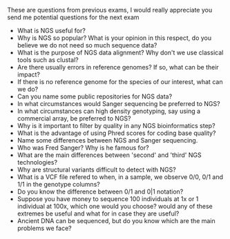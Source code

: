
These are questions from previous exams, I would really appreciate you send me potential questions for the next exam

- What is NGS useful for?
- Why is NGS so popular? What is your opinion in this respect, do you believe we do not need so much sequence data?
- What is the purpose of NGS data alignment? Why don't we use classical tools such as clustal?
- Are there usually errors in reference genomes? If so, what can be their impact?
- If there is no reference genome for the species of our interest, what can we do? 
- Can you name some public repositories for NGS data?
- In what circumstances would Sanger sequencing be preferred to NGS?
- In what circumstances can high density genotyping, say using a commercial array, be preferred to NGS? 
- Why is it important to filter by quality in any NGS bioinformatics step?
- What is the advantage of using Phred scores for coding base quality?
- Name some differences between NGS and Sanger sequencing.
- Who was Fred Sanger? Why is he famous for?
- What are the main differences between 'second' and 'third' NGS technologies?
- Why are structural variants difficult to detect with NGS?
- What is a VCF file refered to when, in a sample, we observe 0/0, 0/1 and 1/1 in the genotype columns?
- Do you know the difference between 0/1 and 0|1 notation?
- Suppose you have money to sequence 100 individuals at 1x or 1 individual at 100x, which one would you choose? would any of these extremes be useful and what for in case they are useful?
- Ancient DNA can be sequenced, but do you know which are the main problems we face?
